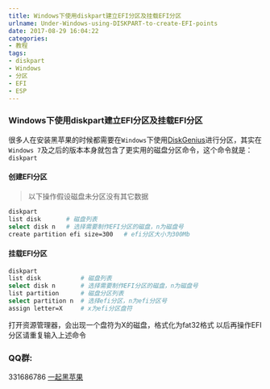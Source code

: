 ```yaml
---
title: Windows下使用diskpart建立EFI分区及挂载EFI分区
urlname: Under-Windows-using-DISKPART-to-create-EFI-points
date: 2017-08-29 16:04:22
categories:
- 教程
tags:
- diskpart
- Windows
- 分区
- EFI
- ESP
---
```


### Windows下使用diskpart建立EFI分区及挂载EFI分区
很多人在安装黑苹果的时候都需要在`Windows`下使用[DiskGenius](www.diskgenius.cn/download.php)进行分区，其实在`Windows 7`及之后的版本本身就包含了更实用的磁盘分区命令，这个命令就是：`diskpart`

#### 创建EFI分区
> 以下操作假设磁盘未分区没有其它数据

```sh
diskpart
list disk       # 磁盘列表
select disk n   # 选择需要制作EFI分区的磁盘，n为磁盘号
create partition efi size=300   # efi分区大小为300Mb
```

#### 挂载EFI分区

```sh
diskpart
list disk           # 磁盘列表
select disk n       # 选择需要制作EFI分区的磁盘，n为磁盘号
list partition      # 磁盘分区列表
select partition n  # 选择efi分区，n为efi分区号
assign letter=X     # x为efi分区盘符
```
打开资源管理器，会出现一个盘符为X的磁盘，格式化为fat32格式
以后再操作EFI分区请重复输入上述命令

### QQ群:
331686786 [一起黑苹果](http://shang.qq.com/wpa/qunwpa?idkey=db511a29e856f37cbb871108ffa77a6e79dde47e491b8f2c8d8fe4d3c310de91)

